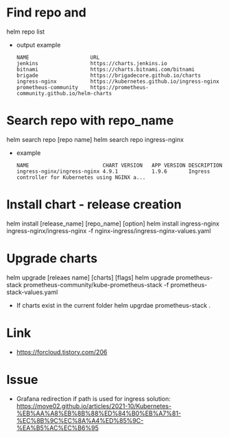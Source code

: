 # Find repo and
helm repo list
- output example
    ```
    NAME                	URL
    jenkins             	https://charts.jenkins.io
    bitnami             	https://charts.bitnami.com/bitnami
    brigade             	https://brigadecore.github.io/charts
    ingress-nginx       	https://kubernetes.github.io/ingress-nginx
    prometheus-community	https://prometheus-community.github.io/helm-charts

    ```

# Search repo with repo_name
helm search repo [repo name]
helm search repo ingress-nginx
- example
    ```
    NAME                       	CHART VERSION	APP VERSION	DESCRIPTION
    ingress-nginx/ingress-nginx	4.9.1        	1.9.6      	Ingress controller for Kubernetes using NGINX a...
    ```

# Install chart - release creation
helm install [release_name] [repo_name] [option]
helm install ingress-nginx ingress-nginx/ingress-nginx -f nginx-ingress/ingress-nginx-values.yaml


# Upgrade charts
helm upgrade [releaes name] [charts] [flags]
helm upgrade prometheus-stack prometheus-community/kube-prometheus-stack -f prometheus-stack-values.yaml
- If charts exist in the current folder
  helm upgrdae prometheus-stack .


# Link
- https://forcloud.tistory.com/206

# Issue
- Grafana redirection if path is used for ingress
  solution: https://move02.github.io/articles/2021-10/Kubernetes-%EB%AA%A8%EB%8B%88%ED%84%B0%EB%A7%81-%EC%8B%9C%EC%8A%A4%ED%85%9C-%EA%B5%AC%EC%B6%95
